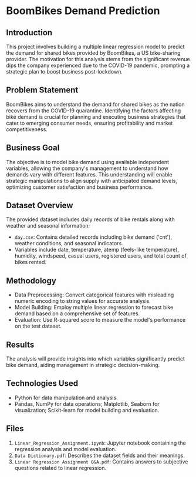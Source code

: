 
# BoomBikes Demand Prediction

## Introduction
This project involves building a multiple linear regression model to predict the demand for shared bikes provided by BoomBikes, a US bike-sharing provider. The motivation for this analysis stems from the significant revenue dips the company experienced due to the COVID-19 pandemic, prompting a strategic plan to boost business post-lockdown.

## Problem Statement
BoomBikes aims to understand the demand for shared bikes as the nation recovers from the COVID-19 quarantine. Identifying the factors affecting bike demand is crucial for planning and executing business strategies that cater to emerging consumer needs, ensuring profitability and market competitiveness.

## Business Goal
The objective is to model bike demand using available independent variables, allowing the company's management to understand how demands vary with different features. This understanding will enable strategic manipulations to align supply with anticipated demand levels, optimizing customer satisfaction and business performance.

## Dataset Overview
The provided dataset includes daily records of bike rentals along with weather and seasonal information:
- `day.csv`: Contains detailed records including bike demand ('cnt'), weather conditions, and seasonal indicators.
- Variables include date, temperature, atemp (feels-like temperature), humidity, windspeed, casual users, registered users, and total count of bikes rented.

## Methodology
- Data Preprocessing: Convert categorical features with misleading numeric encoding to string values for accurate analysis.
- Model Building: Employ multiple linear regression to forecast bike demand based on a comprehensive set of features.
- Evaluation: Use R-squared score to measure the model's performance on the test dataset.

## Results
The analysis will provide insights into which variables significantly predict bike demand, aiding management in strategic decision-making.

## Technologies Used
- Python for data manipulation and analysis.
- Pandas, NumPy for data operations; Matplotlib, Seaborn for visualization; Scikit-learn for model building and evaluation.

## Files
1. `Linear_Regression_Assignment.ipynb`: Jupyter notebook containing the regression analysis and model evaluation.
2. `Data Dictionary.pdf`: Describes the dataset fields and their meanings.
3. `Linear Regression Assignment Q&A.pdf`: Contains answers to subjective questions related to linear regression.
